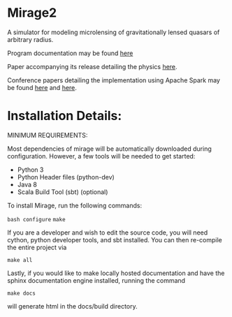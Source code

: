 # Mirage2
A simulator for modeling microlensing of gravitationally lensed quasars of arbitrary radius.

Program documentation may be found [here](https://cs.trinity.edu/~jkoeller/Mirage)

Paper accompanying its release detailing the physics [here](https://digitalcommons.trinity.edu/physics_honors/10/).

Conference papers detailing the implementation using Apache Spark may be found [here](https://www.semanticscholar.org/paper/Applications-of-Apache-Spark-TM-for-Numerical-Koeller-Lewis/5acabc9a608872d324934a2ec833723a8c723057) and [here](https://www.semanticscholar.org/paper/Using-Apache-Spark-TM-for-Distributed-Computation-a-Koeller-Lewis/0ef96e757a4e7da8424e903f834a9a636051a4de?p2df).



# Installation Details:


MINIMUM REQUIREMENTS:

Most dependencies of mirage will be automatically downloaded during configuration. However, a few tools will be needed to get started:

  - Python 3
  - Python Header files (python-dev)
  - Java 8
  - Scala Build Tool (sbt) (optional)


To install Mirage, run the following commands:

`bash configure`
`make`

If you are a developer and wish to edit the source code, you will need cython, python developer tools, and sbt installed. You can then re-compile the entire project via

`make all`

Lastly, if you would like to make locally hosted documentation and have the sphinx documentation engine installed, running the command

`make docs`

will generate html in the docs/build directory.
